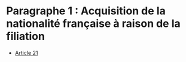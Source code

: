 # Paragraphe 1 : Acquisition de la nationalité française à raison de la filiation

- [Article 21](article-21.md)
